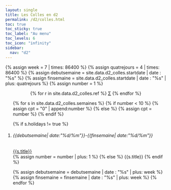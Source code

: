 ```yaml
---
layout: single
title: Les Colles en d2
permalink: /d2/colles.html
toc: true
toc_sticky: true
toc_label: "Au menu"
toc_levels: 6
toc_icon: "infinity"
sidebar:
  nav: "d2"
---
```


{% assign week = 7 | times: 86400 %}
{% assign quatrejours = 4 | times: 86400 %}
{% assign debutsemaine = site.data.d2_colles.startdate | date : "%s" %}
{% assign finsemaine = site.data.d2_colles.startdate | date : "%s" | plus: quatrejours %}
{% assign number = 1 %}

<center>
<nobr>
{% for r in site.data.d2_colles.ref %}
<a href="./d2_doc/ref/{{r.ref}}" class="ref">&Sigma;</a>
{% endfor %}
</nobr>
</center>

<ol>
{% for s in site.data.d2_colles.semaines %}
{% if number < 10 %}
{% assign cpt = "0" | append:number %}
{% else %}
{% assign cpt = number %}
{% endif %}

{% if s.holidays != true %}
<li>
<h6 id="colle_{{cpt}}">{{debutsemaine| date:"%d/%m"}}-{{finsemaine| date:"%d/%m"}}</h6>
<a href="./d2_doc/d2-colles{{cpt}}.pdf">{{s.title}}</a>
</li>
{% assign number = number | plus: 1 %}
{% else %}
{{s.title}}
{% endif %}

{% assign debutsemaine = debutsemaine | date : "%s" | plus: week %}
{% assign finsemaine = finsemaine | date : "%s" | plus: week %}
{% endfor %}
</ol>
